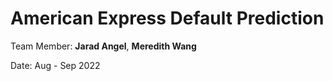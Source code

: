 # American Express Default Prediction
Team Member: **Jarad Angel**, **Meredith Wang**

Date: Aug - Sep 2022

